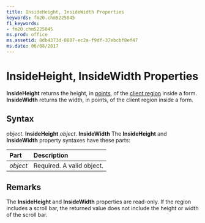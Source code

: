```yaml
---
title: InsideHeight, InsideWidth Properties
keywords: fm20.chm5225045
f1_keywords:
- fm20.chm5225045
ms.prod: office
ms.assetid: 8db4373d-0807-ec2a-f9df-37ebcbf8ef47
ms.date: 06/08/2017
---
```



# InsideHeight, InsideWidth Properties



 **InsideHeight** returns the height, in [points](../../Glossary/vbe-glossary.md#point), of the [client region](../../Glossary/glossary-vba.md#client-region) inside a form. **InsideWidth** returns the width, in points, of the client region inside a form.

## Syntax

_object_. **InsideHeight**
 _object_. **InsideWidth**
The  **InsideHeight** and **InsideWidth** property syntaxes have these parts:


|Part|Description|
|:-----|:-----|
| _object_|Required. A valid object.|

## Remarks

The  **InsideHeight** and **InsideWidth** properties are read-only. If the region includes a scroll bar, the returned value does not include the height or width of the scroll bar.

